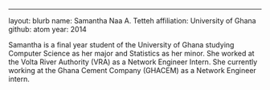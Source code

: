 ---
layout: blurb
name: Samantha Naa A. Tetteh
affiliation: University of Ghana
github: atom
year: 2014

Samantha is a final year student of the University of Ghana studying Computer Science as her major and Statistics as her minor. She worked at the Volta River Authority (VRA) as a Network Engineer Intern. She currently working at the Ghana Cement Company (GHACEM) as a Network Engineer intern.

